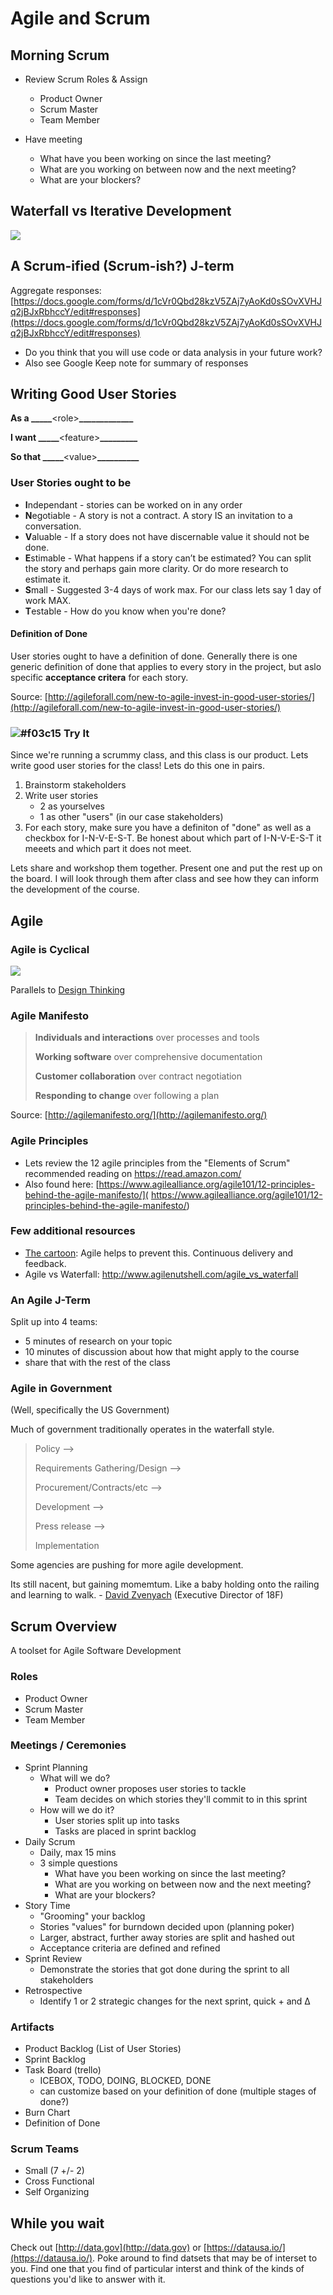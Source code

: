 # Agile and Scrum

## Morning Scrum

- Review Scrum Roles & Assign
	- Product Owner
	- Scrum Master
	- Team Member

- Have meeting
	- What have you been working on since the last meeting?
	- What are you working on between now and the next meeting?
	- What are your blockers?

## Waterfall vs Iterative Development

![](assets/waterfallvsagile.png)

## A Scrum-ified (Scrum-ish?) J-term

Aggregate responses:
[https://docs.google.com/forms/d/1cVr0Qbd28kzV5ZAj7yAoKd0sSOvXVHJq2jBJxRbhccY/edit#responses](https://docs.google.com/forms/d/1cVr0Qbd28kzV5ZAj7yAoKd0sSOvXVHJq2jBJxRbhccY/edit#responses)

* Do you think that you will use code or data analysis in your future work?
* Also see Google Keep note for summary of responses

## Writing Good User Stories

**As a _____**\<role\>**_____________**

**I want _____**\<feature\>**_________**

**So that _____**\<value\>**__________**

### User Stories ought to be

* **I**ndependant - stories can be worked on in any order
* **N**egotiable - A story is not a contract.  A story IS an invitation to a conversation.
* **V**aluable - If a story does not have discernable value it should not be done.
* **E**stimable - What happens if a story can’t be estimated?  You can split the story and perhaps gain more clarity. Or do more research to estimate it.
* **S**mall - Suggested 3-4 days of work max. For our class lets say 1 day of work MAX.
* **T**estable - How do you know when you're done?

#### Definition of Done

User stories ought to have a definition of done. Generally there is one generic definition of done that applies to every story in the project, but aslo specific **acceptance critera** for each story.

Source:
[http://agileforall.com/new-to-agile-invest-in-good-user-stories/](http://agileforall.com/new-to-agile-invest-in-good-user-stories/)

### ![#f03c15](https://placehold.it/15/f03c15/000000?text=+) Try It

Since we're running a scrummy class, and this class is our product. Lets write good user stories for the class! Lets do this one in pairs.

1. Brainstorm stakeholders
2. Write user stories
	* 2 as yourselves
	* 1 as other "users" (in our case stakeholders)
3. For each story, make sure you have a definiton of "done" as well as a checkbox for I-N-V-E-S-T. Be honest about which part of I-N-V-E-S-T it meeets and which part it does not meet.

Lets share and workshop them together. Present one and put the rest up on the board. I will look through them after class and see how they can inform the development of the course.


## Agile

### Agile is Cyclical
![](https://www.evernote.com/shard/s150/sh/638b2cde-a6b4-4e4b-a299-519096ac92eb/f49ab3ede265cff7/res/8ecec91f-add1-435e-91f9-79a5585e4ff0/skitch.jpg?resizeSmall&width=832)

Parallels to [Design Thinking](https://dschool.stanford.edu/groups/k12/wiki/17cff/Steps_in_a_Design_Thinking_Process.html)

### Agile Manifesto

> **Individuals and interactions** over processes and tools
>
>**Working software** over comprehensive documentation
>
>**Customer collaboration** over contract negotiation
>
>**Responding to change** over following a plan

Source: [http://agilemanifesto.org/](http://agilemanifesto.org/)


### Agile Principles

* Lets review the 12 agile principles from the "Elements of Scrum" recommended reading on https://read.amazon.com/
* Also found here: [https://www.agilealliance.org/agile101/12-principles-behind-the-agile-manifesto/]( https://www.agilealliance.org/agile101/12-principles-behind-the-agile-manifesto/)

### Few additional resources
* [The cartoon](https://www.tamingdata.com/wp-content/uploads/2010/07/tree-swing-project-management-large.png): Agile helps to prevent this. Continuous delivery and feedback.
* Agile vs Waterfall: http://www.agilenutshell.com/agile_vs_waterfall

### An Agile J-Term
Split up into 4 teams:

- 5 minutes of research on your topic
- 10 minutes of discussion about how that might apply to the course
- share that with the rest of the class

### Agile in Government
(Well, specifically the US Government)

Much of government traditionally operates in the waterfall style.

> Policy -->
> 
> Requirements Gathering/Design -->
> 
> Procurement/Contracts/etc -->
> 
> Development -->
> 
> Press release -->
> 
> Implementation

Some agencies are pushing for more agile development.

Its still nacent, but gaining momemtum. Like a baby holding onto the railing and learning to walk. -
[David Zvenyach](https://www.linkedin.com/in/vdavez) (Executive
Director of 18F)

## Scrum Overview

A toolset for Agile Software Development

### Roles

- Product Owner
- Scrum Master
- Team Member

### Meetings / Ceremonies

- Sprint Planning
	- What will we do?
		- Product owner proposes user stories to tackle
		- Team decides on which stories they'll commit to in this sprint
	- How will we do it?
		- User stories split up into tasks
		- Tasks are placed in sprint backlog
- Daily Scrum
	- Daily, max 15 mins
	- 3 simple questions
		- What have you been working on since the last meeting?
		- What are you working on between now and the next meeting?
		- What are your blockers?
- Story Time
	- "Grooming" your backlog
	- Stories "values" for burndown decided upon (planning poker)
	- Larger, abstract, further away stories are split and hashed out
	- Acceptance criteria are defined and refined
- Sprint Review
	- Demonstrate the stories that got done during the sprint to all stakeholders
- Retrospective
	- Identify 1 or 2 strategic changes for the next sprint, quick + and Δ

### Artifacts

- Product Backlog (List of User Stories)
- Sprint Backlog
- Task Board (trello)
	- ICEBOX, TODO, DOING, BLOCKED, DONE
	- can customize based on your definition of done (multiple stages of done?)
- Burn Chart
- Definition of Done

### Scrum Teams

* Small (7 +/- 2)
* Cross Functional
* Self Organizing

## While you wait

Check out [http://data.gov](http://data.gov) or [https://datausa.io/](https://datausa.io/). Poke around to find datsets that may be of interset to you. Find one that you find of particular interst and think of the kinds of questions you'd like to answer with it.

